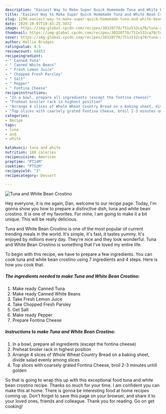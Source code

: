 ```yaml
---
description: "Easiest Way to Make Super Quick Homemade Tuna and White Bean Crostino"
title: "Easiest Way to Make Super Quick Homemade Tuna and White Bean Crostino"
slug: 1298-easiest-way-to-make-super-quick-homemade-tuna-and-white-bean-crostino
date: 2020-10-07T19:43:25.507Z
image: https://img-global.cpcdn.com/recipes/30320770/751x532cq70/tuna-and-white-bean-crostino-recipe-main-photo.jpg
thumbnail: https://img-global.cpcdn.com/recipes/30320770/751x532cq70/tuna-and-white-bean-crostino-recipe-main-photo.jpg
cover: https://img-global.cpcdn.com/recipes/30320770/751x532cq70/tuna-and-white-bean-crostino-recipe-main-photo.jpg
author: Hallie Bridges
ratingvalue: 4.5
reviewcount: 44853
recipeingredient:
- " Canned Tuna"
- " Canned White Beans"
- " Fresh Lemon Juice"
- " Chopped Fresh Parsley"
- " Salt"
- " Pepper"
- " Fontina Cheese"
recipeinstructions:
- "In a bowl, prepare all ingredients (except the fontina cheese)"
- "Preheat broiler rack in highest position"
- "Arrange 4 slices of Whole Wheat Country Bread on a baking sheet, divide salad evenly among slices"
- "Top slices with coarsely grated Fontina Cheese, broil 2-3 minutes untill golden"
categories:
- Recipe
tags:
- tuna
- and
- white

katakunci: tuna and white 
nutrition: 168 calories
recipecuisine: American
preptime: "PT14M"
cooktime: "PT52M"
recipeyield: "3"
recipecategory: Dessert

---
```



![Tuna and White Bean Crostino](https://img-global.cpcdn.com/recipes/30320770/751x532cq70/tuna-and-white-bean-crostino-recipe-main-photo.jpg)

Hey everyone, it is me again, Dan, welcome to our recipe page. Today, I'm gonna show you how to prepare a distinctive dish, tuna and white bean crostino. It is one of my favorites. For mine, I am going to make it a bit unique. This will be really delicious.

Tuna and White Bean Crostino is one of the most popular of current trending meals in the world. It's simple, it's fast, it tastes yummy. It's enjoyed by millions every day. They're nice and they look wonderful. Tuna and White Bean Crostino is something that I've loved my entire life.




To begin with this recipe, we have to prepare a few ingredients. You can cook tuna and white bean crostino using 7 ingredients and 4 steps. Here is how you cook that.

<!--inarticleads1-->

##### The ingredients needed to make Tuna and White Bean Crostino:

1. Make ready  Canned Tuna
1. Make ready  Canned White Beans
1. Take  Fresh Lemon Juice
1. Take  Chopped Fresh Parsley
1. Get  Salt
1. Make ready  Pepper
1. Prepare  Fontina Cheese




<!--inarticleads2-->

##### Instructions to make Tuna and White Bean Crostino:

1. In a bowl, prepare all ingredients (except the fontina cheese)
1. Preheat broiler rack in highest position
1. Arrange 4 slices of Whole Wheat Country Bread on a baking sheet, divide salad evenly among slices
1. Top slices with coarsely grated Fontina Cheese, broil 2-3 minutes untill golden




So that is going to wrap this up with this exceptional food tuna and white bean crostino recipe. Thanks so much for your time. I am confident you can make this at home. There is gonna be interesting food at home recipes coming up. Don't forget to save this page on your browser, and share it to your loved ones, friends and colleague. Thank you for reading. Go on get cooking!

